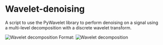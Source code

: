 # Wavelet-denoising
A script to use the PyWavelet library to perform denoising on a signal using a multi-level decomposition with a discrete wavelet transform. 


![Wavelet decomposition](https://github.com/MProx/Wavelet-denoising/blob/master/Wavelet%20denoising.png)
Format: ![Wavelet decomposition](url)


